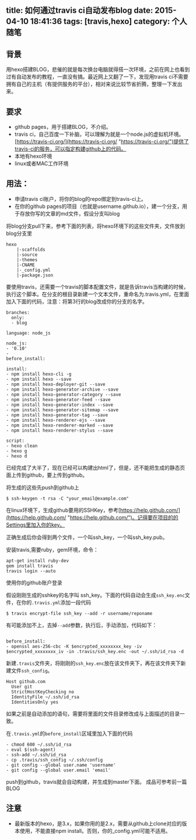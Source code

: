 title: 如何通过travis ci自动发布blog
date: 2015-04-10 18:41:36
tags: [travis,hexo]
category: 个人随笔
---

## 背景 ##
用hexo搭建BLOG，悲催的就是每次换台电脑就得搭一次环境，之前在网上也看到过有自动发布的教程，一直没有搞。最近网上又翻了一下，发现用travis ci不需要拥有自己的主机（有提供服务的平台），相对来说比较节省折腾，整理一下发出来。

## 要求 ##
- github pages，用于搭建BLOG，不介绍。
- travis ci，自己百度一下补脑，可以理解为就是一个node.js的虚拟机环境。[https://travis-ci.org/](https://travis-ci.org/ "https://travis-ci.org/")提供了travis-ci的服务，可以指定构建github上的代码。
- 本地有hexo环境
- linux或者MAC工作环境
<!-- more -->
## 用法： ##

- 申请travis ci账户，将你的blog的repo绑定到travis-ci上。
- 在你的github pages的项目（也就是username.github.io），建一个分支，用于存放你写的文章的md文件，假设分支叫blog

将blog分支pull下来，参考下面的列表，将hexo环境下的这些文件夹，文件放到blog分支里

```
hexo
	|-scaffolds
	|-source
	|-themes
	|-CNAME
	|-_config.yml
	|-package.json

```

要使用travis，还需要一个travis的脚本配置文件，就是告诉travis当构建的时候，执行这个脚本。在分支的根目录新建一个文本文件，重命名为.travis.yml，在里面加入下面的代码，注意：将第3行的blog改成你的分支的名字。

```
branches:
  only:
  - blog

language: node_js

node_js:
- '0.10'
- 
before_install:

install:
- npm install hexo-cli -g
- npm install hexo --save
- npm install hexo-deployer-git --save
- npm install hexo-generator-archive --save
- npm install hexo-generator-category --save
- npm install hexo-generator-feed --save
- npm install hexo-generator-index --save
- npm install hexo-generator-sitemap --save
- npm install hexo-generator-tag --save
- npm install hexo-renderer-ejs --save
- npm install hexo-renderer-marked --save
- npm install hexo-renderer-stylus --save

script:
- hexo clean
- hexo g
- hexo d

```

已经完成了大半了，现在已经可以构建出html了，但是，还不能把生成的静态页面上传到github，要上传到github。

将生成的这些先push到github上

```
$ ssh-keygen -t rsa -C "your_email@example.com"

```

在linux环境下，生成github要用的SSHKey，参考[https://help.github.com/](https://help.github.com/ "https://help.github.com/")。记得要在项目的的Settings里加入你的key。

正确生成后你会得到两个文件，一个叫ssh_key，一个叫ssh_key.pub。

安装travis,需要ruby，gem环境，命令：
```
apt-get install ruby-dev
gem install travis
travis login --auto

```
使用你的github账户登录

假设刚刚生成的sshkey的名字叫 ssh_key。下面的代码自动会生成`ssh_key.enc`文件，在你的`.travis.yml`添加一段代码

```
$ travis encrypt-file ssh_key --add -r username/reponame
```

有可能添加不上，去掉`--add`参数，执行后，手动添加，代码如下：

```

before_install:
- openssl aes-256-cbc -K $encrypted_xxxxxxxx_key -iv $encrypted_xxxxxxxx_iv -in .travis/ssh_key.enc -out ~/.ssh/id_rsa -d
```

新建`.travis`文件夹，将刚刚的`ssh_key.enc`放在该文件夹下，再在该文件夹下新建文件`ssh_config`。
```
Host github.com
  User git
  StrictHostKeyChecking no
  IdentityFile ~/.ssh/id_rsa
  IdentitiesOnly yes

```

如果之前是自动添加的语句，需要将里面的文件目录修改成与上面描述的目录一致。

在`.travis.yml`的`before_install`区域里加入下面的代码

```
- chmod 600 ~/.ssh/id_rsa
- eval $(ssh-agent)
- ssh-add ~/.ssh/id_rsa
- cp .travis/ssh_config ~/.ssh/config
- git config --global user.name 'username'
- git config --global user.email 'email'

```
push到github，travis就会自动构建，并生成到master下面。
成品可参考前一篇BLOG

## 注意
- 最新版本的hexo，是3.x，如果你用的是2.x，需要从github上clone对应的版本使用，不能直接npm install。否则，你的_config.yml可能不适用。